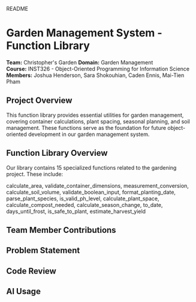 README
# Garden Management System - Function Library

**Team:** Christopher's Garden
**Domain:** Garden Management  
**Course:** INST326 - Object-Oriented Programming for Information Science 
**Members:** Joshua Henderson, Sara Shokouhian, Caden Ennis, Mai-Tien Pham

## Project Overview

This function library provides essential utilities for garden management, covering container calculations, plant spacing, seasonal planning, and soil management. These functions serve as the foundation for future object-oriented development in our garden management system.


## Function Library Overview

Our library contains 15 specialized functions related to the gardening project. These include:

calculate_area,
validate_container_dimensions,
measurement_conversion,
calculate_soil_volume,
validate_boolean_input,
format_planting_date,
parse_plant_species,
is_valid_ph_level,
calculate_plant_space,
calculate_compost_needed,
calculate_season_change,
to_date,
days_until_frost,
is_safe_to_plant,
estimate_harvest_yield

## Team Member Contributions



## Problem Statement



## Code Review 



## AI Usage


